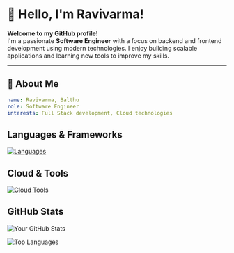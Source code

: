# 👋 Hello, I'm Ravivarma!

**Welcome to my GitHub profile!**  
I'm a passionate **Software Engineer** with a focus on backend and frontend development using modern technologies. I enjoy building scalable applications and learning new tools to improve my skills.

---

## 🚀 About Me

```yaml
name: Ravivarma, Balthu
role: Software Engineer
interests: Full Stack development, Cloud technologies
```

## Languages & Frameworks
[![Languages](https://skillicons.dev/icons?i=js,html,css,nodejs,react,angular,mongo)](https://skillicons.dev)

## Cloud & Tools
[![Cloud Tools](https://skillicons.dev/icons?i=aws,github,jenkins)](https://skillicons.dev)

## GitHub Stats

![Your GitHub Stats](https://github-readme-stats.vercel.app/api?username=RavivarmaBalthu5&show_icons=true&theme=radical)

![Top Languages](https://github-readme-stats.vercel.app/api/top-langs/?username=RavivarmaBalthu5&layout=compact&theme=radical)

